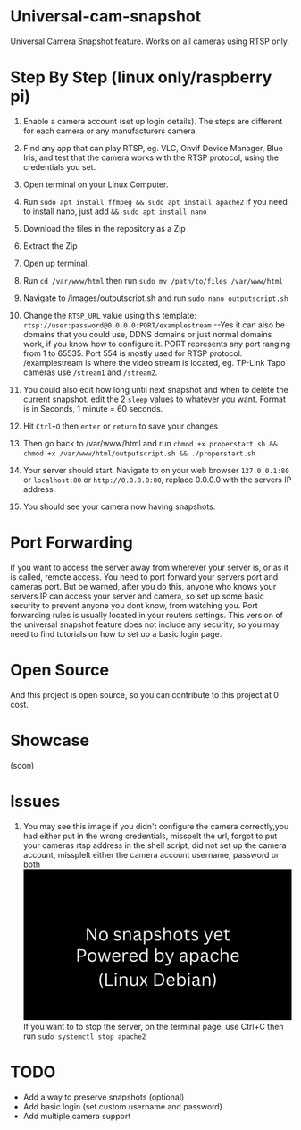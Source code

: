 # Universal-cam-snapshot
Universal Camera Snapshot feature. Works on all cameras using RTSP only.


# Step By Step (linux only/raspberry pi)
1. Enable a camera account (set up login details). The steps are different for each camera or any manufacturers camera.
2. Find any app that can play RTSP, eg. VLC, Onvif Device Manager, Blue Iris, and test that the camera works with the RTSP protocol, using the credentials you set.
3. Open terminal on your Linux Computer. 
4. Run ```sudo apt install ffmpeg && sudo apt install apache2``` if you need to install nano, just add ```&& sudo apt install nano```
5. Download the files in the repository as a Zip
6. Extract the Zip
7. Open up terminal.
8. Run ```cd /var/www/html``` then run ```sudo mv /path/to/files /var/www/html```
9. Navigate to /images/outputscript.sh and run ```sudo nano outputscript.sh```
10. Change the ```RTSP_URL``` value using this template: ```rtsp://user:password@0.0.0.0:PORT/examplestream``` --Yes it can also be domains that you could use, DDNS domains or just normal domains work, if you know how to configure it. PORT represents any port ranging from 1 to 65535. Port 554 is mostly used for RTSP protocol. /examplestream is where the video stream is located, eg. TP-Link Tapo cameras use ```/stream1``` and ```/stream2```.
11. You could also edit how long until next snapshot and when to delete the current snapshot. edit the 2 ```sleep``` values to whatever you want. Format is in Seconds, 1 minute = 60 seconds.
12. Hit ```Ctrl+O``` then ```enter``` or ```return``` to save your changes
13. Then go back to /var/www/html and run ```chmod +x properstart.sh && chmod +x /var/www/html/outputscript.sh && ./properstart.sh```

14. Your server should start. Navigate to on your web browser ```127.0.0.1:80``` or ```localhost:80``` or ```http://0.0.0.0:80```, replace 0.0.0.0 with the servers IP address.
15. You should see your camera now having snapshots.

# Port Forwarding
If you want to access the server away from wherever your server is, or as it is called, remote access. You need to port forward your servers port and cameras port.
But be warned, after you do this, anyone who knows your servers IP can access your server and camera, so set up some basic security to prevent anyone you dont know, from watching you. 
Port forwarding rules is usually located in your routers settings. This version of the universal snapshot feature does not include any security, so you may need to find tutorials on how to set up a basic login page. 

# Open Source
And this project is open source, so you can contribute to this project at 0 cost.

# Showcase
(soon)

# Issues
1. You may see this image if you didn't configure the camera correctly,you had either put in the wrong credentials, misspelt the url, forgot to put your cameras rtsp address in the shell script, did not set up the camera account, missplelt either the camera account username, password or both
![Camera Image](https://raw.githubusercontent.com/ICrashWindows12/Universal-cam-snapshot/refs/heads/main/images/current_status.jpg)
If you want to to stop the server, on the terminal page, use Ctrl+C then run ```sudo systemctl stop apache2```

# TODO
- Add a way to preserve snapshots (optional)
- Add basic login (set custom username and password)
- Add multiple camera support
